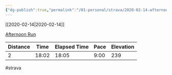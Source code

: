 ```yaml
---
{"dg-publish":true,"permalink":"/01-personal/strava/2020-02-14-afternoon-run/"}
---
```



[[2020-02-14\|2020-02-14]]

[Afternoon Run](https://www.strava.com/activities/3100217885)

| Distance | Time  | Elapsed Time | Pace | Elevation |
| -------- | ----- | ------------ | ---- | --------- |
| 2        | 18:02 | 18:05        | 9:00 | 239       |




#strava
